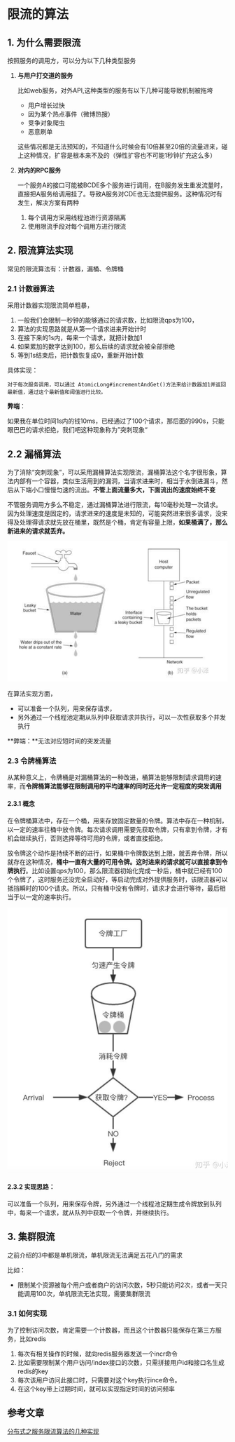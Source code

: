 # 限流的算法

## 1. 为什么需要限流

按照服务的调用方，可以分为以下几种类型服务

1. **与用户打交道的服务**

   比如web服务，对外API,这种类型的服务有以下几种可能导致机制被拖垮

   - 用户增长过快
   - 因为某个热点事件（微博热搜）
   - 竞争对象爬虫
   - 恶意刷单

   这些情况都是无法预知的，不知道什么时候会有10倍甚至20倍的流量进来，碰上这种情况，扩容是根本来不及的（弹性扩容也不可能1秒钟扩充这么多）

2. **对内的RPC服务**

   一个服务A的接口可能被BCDE多个服务进行调用，在B服务发生重发流量时，直接把A服务给调用挂了。导致A服务对CDE也无法提供服务。这种情况时有发生，解决方案有两种

   1. 每个调用方采用线程池进行资源隔离
   2. 使用限流手段对每个调用方进行限流

## 2. 限流算法实现

常见的限流算法有：计数器，漏桶、令牌桶

### 2.1 计数器算法

采用计数器实现限流简单粗暴，

1. 一般我们会限制一秒钟的能够通过的请求数，比如限流qps为100，
2. 算法的实现思路就是从第一个请求进来开始计时
3. 在接下来的1s内，每来一个请求，就把计数加1
4. 如果累加的数字达到100，那么后续的请求就会被全部拒绝
5. 等到1s结束后，把计数恢复成0，重新开始计数

具体实现：

```
对于每次服务调用，可以通过 AtomicLong#incrementAndGet()方法来给计数器加1并返回最新值，通过这个最新值和阈值进行比较。
```

**弊端**：

如果我在单位时间1s内的钱10ms，已经通过了100个请求，那后面的990s，只能眼巴巴的请求拒绝，我们吧这种现象称为”突刺现象“   

## 2.2 漏桶算法

为了消除“突刺现象”，可以采用漏桶算法实现限流，漏桶算法这个名字很形象，算法内部有一个容器，类似生活用到的漏洞，当请求进来时，相当于水倒进漏斗，然后从下端小口慢慢匀速的流出。**不管上面流量多大，下面流出的速度始终不变**

不管服务调用方多么不稳定，通过漏桶算法进行限流，每10毫秒处理一次请求。因为处理速度是固定的，请求进来的速度是未知的，可能突然进来很多请求，没来得及处理得请求就先放在桶里，既然是个桶，肯定有容量上限，**如果桶满了，那么新进来的请求就丢弃。**

![image-20200217142013701](./img/image-20200217142013701.png)

在算法实现方面，

- 可以准备一个队列，用来保存请求，
- 另外通过一个线程池定期从队列中获取请求并执行，可以一次性获取多个并发执行

**弊端：**无法对应短时间的突发流量

### 2.3 令牌桶算法

从某种意义上，令牌桶是对漏桶算法的一种改进，桶算法能够限制请求调用的速率，而**令牌桶算法能够在限制调用的平均速率的同时还允许一定程度的突发调用**

#### 2.3.1 概念

在令牌桶算法中，存在一个桶，用来存放固定数量的令牌。算法中存在一种机制，以一定的速率往桶中放令牌。每次请求调用需要先获取令牌，只有拿到令牌，才有机会继续执行，否则选择等待可用的令牌，或者直接拒绝。

放令牌这个动作是持续不断的进行，如果桶中令牌数达到上限，就丢弃令牌，所以就存在这种情况，**桶中一直有大量的可用令牌。这时进来的请求就可以直接拿到令牌执行**。比如设置qps为100，那么限流器初始化完成一秒后，桶中就已经有100个令牌了，这时服务还没完全启动好，等启动完成对外提供服务时，该限流器可以抵挡瞬时的100个请求。所以，只有桶中没有令牌时，请求才会进行等待，最后相当于以一定的速率执行。

![image-20200217144555424](./img/image-20200217144555424.png)

#### 2.3.2 实现思路：

可以准备一个队列，用来保存令牌，另外通过一个线程池定期生成令牌放到队列中，每来一个请求，就从队列中获取一个令牌，并继续执行。

## 3. 集群限流

之前介绍的3中都是单机限流，单机限流无法满足五花八门的需求

比如：

- 限制某个资源被每个用户或者商户的访问次数，5秒只能访问2次，或者一天只能调用100次，单机限流无法实现，需要集群限流

### 3.1 如何实现

为了控制访问次数，肯定需要一个计数器，而且这个计数器只能保存在第三方服务，比如redis

1. 每次有相关操作的时候，就向redis服务器发送一个incr命令
2. 比如需要限制某个用户访问/index接口的次数，只需拼接用户id和接口名生成redis的key
3. 每次该用户访问此接口时，只需要对这个key执行ince命令。
4. 在这个key带上过期时间，就可以实现指定时间的访问频率



## 参考文章

[分布式之服务限流算法的几种实现](https://zhuanlan.zhihu.com/p/65900436)